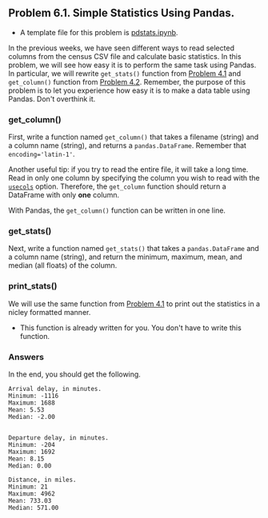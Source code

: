 ## Problem 6.1. Simple Statistics Using Pandas.

- A template file for this problem is
  [pdstats.ipynb](https://github.com/INFO490/spring2015/blob/master/week06/pdstats.ipynb).

In the previous weeks, we have seen different ways to read selected columns
  from the census CSV file and calculate basic statistics. In this problem,
  we will see how easy it is to perform the same task using Pandas.
  In particular, we will rewrite `get_stats()` function from
  [Problem 4.1](https://github.com/INFO490/spring2015/blob/master/week04/p1.md)
  and `get_column()` function from
  [Problem 4.2](https://github.com/INFO490/spring2015/blob/master/week04/p2.md).
  Remember, the purpose of this problem is to let you experience how easy it is
  to make a data table using Pandas. Don't overthink it.

### get\_column()

First, write a function named `get_column()` that takes a filename (string)
  and a column name (string), and returns a `pandas.DataFrame`.
  Remember that `encoding='latin-1'`.
  
Another useful tip: if you try to read the entire file,
  it will take a long time.
  Read in only one column by specifying the column you wish to read with the
  [`usecols`](http://pandas.pydata.org/pandas-docs/stable/io.html#io-read-csv-table) option.
  Therefore, the `get_column` function should return a DataFrame with only **one** column.
  
With Pandas, the `get_column()` function can be written in one line.

### get\_stats()

Next, write a function named `get_stats()` that takes a `pandas.DataFrame`
  and a column name (string), and return the minimum, maximum, mean,
  and median (all floats) of the column.

### print\_stats()

We will use the same function from
  [Problem 4.1](https://github.com/INFO490/spring2015/blob/master/week04/p1.md)
  to print out the statistics in a nicley formatted manner.

- This function is already written for you. You don't have to write this
  function.

### Answers

In the end, you should get the following.

    Arrival delay, in minutes.
    Minimum: -1116
    Maximum: 1688
    Mean: 5.53
    Median: -2.00


    Departure delay, in minutes.
    Minimum: -204
    Maximum: 1692
    Mean: 8.15
    Median: 0.00

    Distance, in miles.
    Minimum: 21
    Maximum: 4962
    Mean: 733.03
    Median: 571.00
